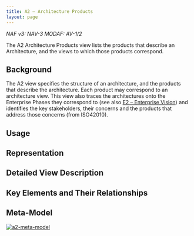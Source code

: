 ```yaml
---
title: A2 – Architecture Products
layout: page
---
```


*NAF v3: NAV-3 MODAF: AV-1/2*

The A2 Architecture Products view lists the products that describe an
Architecture, and the views to which those products correspond.

## Background

The A2 view specifies the structure of an architecture, and the products
that describe the architecture. Each product may correspond to an
architecture view. This view also traces the architectures onto the
Enterprise Phases they correspond to (see also [E2 – Enterprise
Vision](/e2)) and identifies the key stakeholders, their concerns and
the products that address those concerns (from ISO42010).

## Usage

## Representation

## Detailed View Description

## Key Elements and Their Relationships

## Meta-Model

[![a2-meta-model](http://nafdocs.org/wp-content/uploads/2013/06/a2-meta-model.svg)](http://nafdocs.org/wp-content/uploads/2013/06/a2-meta-model.svg)


